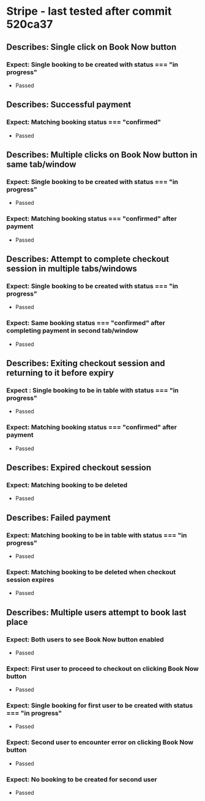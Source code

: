 # Stripe - last tested after commit 520ca37

## Describes: Single click on Book Now button

### Expect: Single booking to be created with status === "in progress"
- Passed


## Describes: Successful payment

### Expect: Matching booking status === "confirmed"
- Passed


## Describes: Multiple clicks on Book Now button in same tab/window

### Expect: Single booking to be created with status === "in progress"
- Passed

### Expect: Matching booking status === "confirmed" after payment
 - Passed


## Describes: Attempt to complete checkout session in multiple tabs/windows

### Expect: Single booking to be created with status === "in progress"
- Passed

### Expect: Same booking status === "confirmed" after completing payment in second tab/window
- Passed


## Describes: Exiting checkout session and returning to it before expiry

### Expect : Single booking to be in table with status === "in progress"
- Passed

### Expect: Matching booking status === "confirmed" after payment
- Passed


## Describes: Expired checkout session

### Expect: Matching booking to be deleted
- Passed


## Describes: Failed payment

### Expect: Matching booking to be in table with status === "in progress"
- Passed

### Expect: Matching booking to be deleted when checkout session expires
- Passed


## Describes: Multiple users attempt to book last place

### Expect: Both users to see Book Now button enabled
- Passed

### Expect: First user to proceed to checkout on clicking Book Now button
- Passed

### Expect: Single booking for first user to be created with status === "in progress"
- Passed

### Expect: Second user to encounter error on clicking Book Now button
- Passed

### Expect: No booking to be created for second user
- Passed